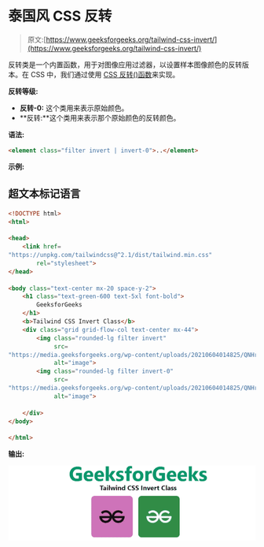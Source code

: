 # 泰国风 CSS 反转

> 原文:[https://www.geeksforgeeks.org/tailwind-css-invert/](https://www.geeksforgeeks.org/tailwind-css-invert/)

反转类是一个内置函数，用于对图像应用过滤器，以设置样本图像颜色的反转版本。在 CSS 中，我们通过使用 [CSS 反转()函数](https://www.geeksforgeeks.org/css-invert-function/)来实现。

**反转等级:**

*   **反转-0:** 这个类用来表示原始颜色。
*   **反转:**这个类用来表示那个原始颜色的反转颜色。

**语法:**

```html
<element class="filter invert | invert-0">..</element>
```

**示例:**

## 超文本标记语言

```html
<!DOCTYPE html>
<html>

<head>
    <link href=
"https://unpkg.com/tailwindcss@^2.1/dist/tailwind.min.css"
        rel="stylesheet">
</head>

<body class="text-center mx-20 space-y-2">
    <h1 class="text-green-600 text-5xl font-bold">
        GeeksforGeeks
    </h1>
    <b>Tailwind CSS Invert Class</b>
    <div class="grid grid-flow-col text-center mx-44">
        <img class="rounded-lg filter invert" 
             src=
"https://media.geeksforgeeks.org/wp-content/uploads/20210604014825/QNHrwL2q.jpg" 
             alt="image">
        <img class="rounded-lg filter invert-0" 
             src=
"https://media.geeksforgeeks.org/wp-content/uploads/20210604014825/QNHrwL2q.jpg" 
             alt="image">

    </div>
</body>

</html>
```

**输出:**

![](img/e86cf690b76cc27ab0e3462072e3439d.png)